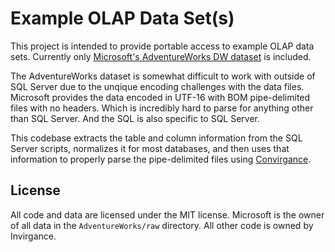 # Example OLAP Data Set(s)

This project is intended to provide portable access to example OLAP data sets. Currently only 
[Microsoft's AdventureWorks DW dataset](https://github.com/microsoft/sql-server-samples/tree/master/samples/databases/adventure-works) is included. 

The AdventureWorks dataset is somewhat difficult to work with outside of SQL Server due to the unqique encoding challenges with the data files. Microsoft 
provides the data encoded in UTF-16 with BOM pipe-delimited files with no headers. Which is incredibly hard to parse for anything other than SQL Server. 
And the SQL is also specific to SQL Server.

This codebase extracts the table and column information from the SQL Server scripts, normalizes it for most databases, and then uses that information to
properly parse the pipe-delimited files using [Convirgance](https://github.com/InvirganceOpenSource/convirgance).


## License

All code and data are licensed under the MIT license. Microsoft is the owner of all data in the `AdventureWorks/raw` directory. All other code is owned by Invirgance.
